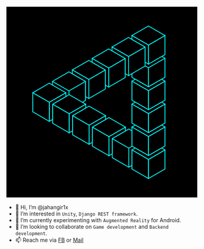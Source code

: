 ![Trippy GIF!](res/load.gif "...")
- 👋 Hi, I’m @jahangir1x
- 👀 I’m interested in `Unity`, `Django REST framework`.
- 🌱 I’m currently experimenting with `Augmented Reality` for Android.
- 💞️ I’m looking to collaborate on `Game development` and `Backend development`.
- 📫 Reach me via [FB](https://fb.me/rocky.0x00) or [Mail](mailto:x00jahangir@gmail.com)
<!---
x00jahangir/x00jahangir is a ✨ special ✨ repository because its `README.md` (this file) appears on your GitHub profile.
You can click the Preview link to take a look at your changes.
--->
